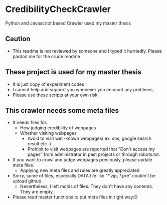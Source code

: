 # CredibilityCheckCrawler
Python and Javascript based Crawler used my master  thesis

## Caution 
- This readme is not reviewed by someone and I typed it hurriedly. Please pardon me for the crude readme

## These project is used for my master thesis
- It is just copy of experiment codes
- I cannot help and support you whenever you encount any problems,
- Please use these scripts at your own risk.

## This crawler needs some meta files
- It needs files for..
  - How judging credibility of webpages
  - Whether visiting webpages
    - Avoid to visit well-known webpages( ex. sns, google search result etc. ) 
    - Prohibit to visit webpages are reported that ”Don't access my pages” from administrator in past projects  or through robots.txt.
- If you want to crawl and judge webpages preciously, please update meta files. 
  - Applying new meta files and rules are greatly appreciated
- Sorry, some of files, especially DATA file like "*.zip, *.pre" couldn't be upload github. 
  - Nevertheless, I left molds of files. They don't have any contents. They  are empty.
- Please read master functions to put meta files in right way:D

 
